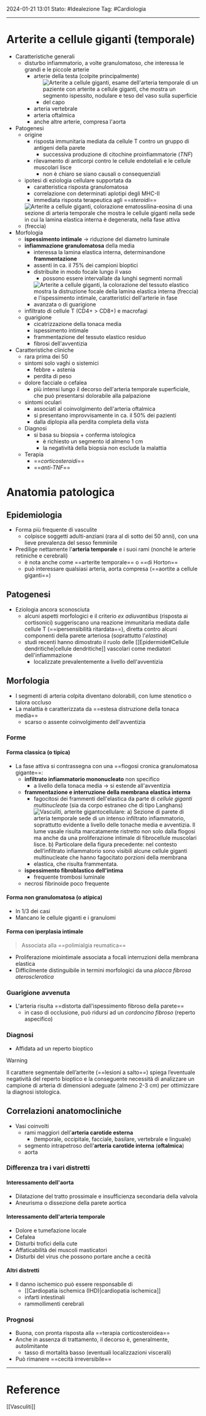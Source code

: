 2024-01-21 13:01
Stato: #Idealezione 
Tag: #Cardiologia 

---
# Arterite a cellule giganti (temporale)
- Caratteristiche generali
	- disturbo infiammatorio, a volte granulomatoso, che interessa le grandi e le piccole arterie
		- arterie della testa (colpite principalmente)
			- ![Arterite a cellule giganti, esame dell'arteria temporale di un paziente con arterite a cellule giganti, che mostra un segmento ispessito, nodulare e teso del vaso sulla superficie del capo](https://i.imgur.com/50q6cyj.png)
		- arteria vertebrale
		- arteria oftalmica
		- anche altre arterie, compresa l'aorta
- Patogenesi
	- origine
		- risposta immunitaria mediata da cellule T contro un gruppo di antigeni della parete
			- successiva produzione di citochine proinfiammatorie (*TNF*)
		- rilevamento di anticorpi contro le cellule endoteliali e le cellule muscolari lisce
			- non è chiaro se siano causali o consequenziali
	- ipotesi di eziologia cellulare supportata da
		- caratteristica risposta granulomatosa
		- correlazione con determinati aplotipi degli MHC-II
		- immediata risposta terapeutica agli ==*steroidi*==
	- ![Arterite a cellule giganti, colorazione ematossilina-eosina di una sezione di arteria temporale che mostra le cellule giganti nella sede in cui la lamina elastica interna è degenerata, nella fase attiva (*freccia*)](https://i.imgur.com/itUd4Zp.png)
- Morfologia
	- **ispessimento intimale** → riduzione del diametro luminale
	- **infiammazione granulomatosa** della media
		- interessa la lamina elastica interna, determinandone **frammentazione**
		- assenti in ca. il 75% dei campioni bioptici
		- distribuite in modo focale lungo il vaso
			- possono essere intervallate da lunghi segmenti normali
		- ![Arterite a cellule giganti, la colorazione del tessuto elastico mostra la distruzione focale della lamina elastica interna (*freccia*) e l'ispessimento intimale, caratteristici dell'arterie in fase avanzata o di guarigione](https://i.imgur.com/OKQm2Av.png)
	- infiltrato di cellule T (CD4+ > CD8+) e macrofagi
	- guarigione
		- cicatrizzazione della tonaca media
		- ispessimento intimale
		- frammentazione del tessuto elastico residuo
		- fibrosi dell'avventizia
- Caratteristiche cliniche
	- rara prima dei 50
	- sintomi solo vaghi o sistemici
		- febbre + astenia
		- perdita di peso
	- dolore facciale o cefalea
		- più intensi lungo il decorso dell'arteria temporale superficiale, che può presentarsi dolorabile alla palpazione
	- sintomi oculari
		- associati al coinvolgimento dell'arteria oftalmica
		- si presentano improvvisamente in ca. il 50% dei pazienti
		- dalla diplopia alla perdita completa della vista
	- Diagnosi
		- si basa su biopsia + conferma istologica
			- è richiesto un segmento id almeno 1 cm
			- la negatività della biopsia non esclude la malattia
	- Terapia
		- ==*corticosteroidi*==
		- ==*anti-TNF*==
# Anatomia patologica
## Epidemiologia
- Forma più frequente di vasculite
	- colpisce soggetti adulti-anziani (rara al di sotto dei 50 anni), con una lieve prevalenza del sesso femminile
- Predilige nettamente l'**arteria temporale** e i suoi rami (nonché le arterie retiniche e cerebrali)
	- è nota anche come ==arterite temporale== o ==di Horton==
	- può interessare qualsiasi arteria, aorta compresa (==aortite a cellule giganti==)
## Patogenesi
- Eziologia ancora sconosciuta
	- alcuni aspetti morfologici e il criterio *ex adiuvantibus* (risposta ai cortisonici) suggeriscano una reazione immunitaria mediata dalle cellule T (==ipersensibilità ritardata==), diretta contro alcuni componenti della parete arteriosa (soprattutto l'*elastina*)
	- studi recenti hanno dimostrato il ruolo delle [[Epidermide#Cellule dendritiche|cellule dendritiche]] vascolari come mediatori dell'infiammazione
		- localizzate prevalentemente a livello dell'avventizia
## Morfologia
- I segmenti di arteria colpita diventano dolorabili, con lume stenotico o talora occluso
- La malattia è caratterizzata da ==estesa distruzione della tonaca media==
	- scarso o assente coinvolgimento dell'avventizia
### Forme
#### Forma classica (o tipica)
- La fase attiva si contrassegna con una ==flogosi cronica granulomatosa gigante==:
	- **infiltrato infiammatorio mononucleato** non specifico
		- a livello della tonaca media → si estende all'avventizia
	- **frammentazione e interruzione della membrana elastica interna**
		- fagocitosi dei frammenti dell'elastica da parte di *cellule giganti multinucleate* (sia da corpo estraneo che di tipo Langhans)
		- ![Vasculiti, arterite gigantocellulare: a) Sezione di parete di arteria temporale sede di un intenso infiltrato infiammatorio, soprattutto evidente a livello delle tonache media e avventizia. Il lume vasale risulta marcatamente ristretto non solo dalla flogosi ma anche da una proliferazione intimale di fibrocellule muscolari lisce. b) Particolare della figura precedente: nel contesto dell’infiltrato infiammatorio sono visibili alcune cellule giganti multinucleate che hanno fagocitato porzioni della membrana elastica, che risulta frammentata.](https://i.imgur.com/dIOVEgr.png)
	- **ispessimento fibroblastico dell'intima**
		- frequente trombosi luminale
	- necrosi fibrinoide poco frequente
#### Forma non granulomatosa (o atipica)
- In 1/3 dei casi
- Mancano le cellule giganti e i granulomi
#### Forma con iperplasia intimale
>Associata alla ==polimialgia reumatica==
- Proliferazione miointimale associata a focali interruzioni della membrana elastica
- Difficilmente distinguibile in termini morfologici da una *placca fibrosa aterosclerotica*
### Guarigione avvenuta
- L'arteria risulta ==distorta dall'ispessimento fibroso della parete==
	- in caso di occlusione, può ridursi ad un *cordoncino fibroso* (reperto aspecifico)
### Diagnosi
- Affidata ad un reperto bioptico
>[!warning]
>Il carattere segmentale dell’arterite (==lesioni a salto==) spiega l’eventuale negatività del reperto bioptico e la conseguente necessità di analizzare un campione di arteria di dimensioni adeguate (almeno 2-3 cm) per ottimizzare la diagnosi istologica.
## Correlazioni anatomocliniche
- Vasi coinvolti
	- rami maggiori dell'**arteria carotide esterna**
		- (temporale, occipitale, facciale, basilare, vertebrale e linguale)
	- segmento intrapetroso dell'**arteria carotide interna** (**oftalmica**)
	- aorta
### Differenza tra i vari distretti
#### Interessamento dell'aorta
- Dilatazione del tratto prossimale e insufficienza secondaria della valvola
- Aneurisma o dissezione della parete aortica
#### Interessamento dell'arteria temporale
- Dolore e tumefazione locale
- Cefalea
- Disturbi trofici della cute
- Affaticabilità dei muscoli masticatori
- Disturbi del virus che possono portare anche a cecità
#### Altri distretti
- Il danno ischemico può essere responsabile di
	- [[Cardiopatia ischemica (IHD)|cardiopatia ischemica]]
	- infarti intestinali
	- rammollimenti cerebrali
### Prognosi
- Buona, con pronta risposta alla ==terapia corticosteroidea==
- Anche in assenza di trattamento, il decorso è, generalmente, autolimitante
	- tasso di mortalità basso (eventuali localizzazioni viscerali)
- Può rimanere ==cecità irreversibile==






---
# Reference
[[Vasculiti]]